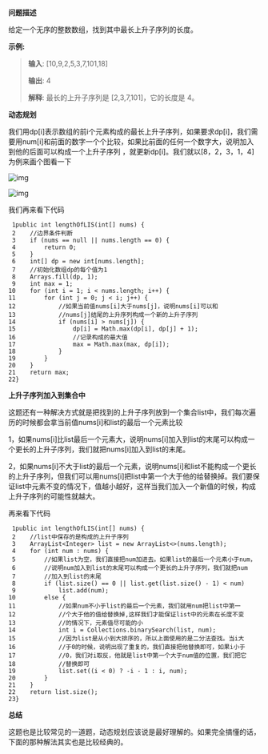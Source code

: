 

**问题描述**

给定一个无序的整数数组，找到其中最长上升子序列的长度。



**示例:**

> **输入**: [10,9,2,5,3,7,101,18]
>
> **输出**: 4 
>
> **解释**: 最长的上升子序列是 [2,3,7,101]，它的长度是 4。



**动态规划**

我们用dp[i]表示数组的前i个元素构成的最长上升子序列，如果要求dp[i]，我们需要用num[i]和前面的数字一个个比较，如果比前面的任何一个数字大，说明加入到他的后面可以构成一个上升子序列 ，就更新dp[i]。我们就以[8，2，3，1，4]为例来画个图看一下

![img](https://mmbiz.qpic.cn/mmbiz_png/PGmTibd8KQBGcIr3bf70rZWWrgq6Vf937xk0RLgmEXSHXMnqCpOOXic3p7Q3GXYZFHno2icJfLskKse44Jk60cIuA/640?wx_fmt=png)

![img](https://mmbiz.qpic.cn/mmbiz_png/PGmTibd8KQBGcIr3bf70rZWWrgq6Vf937Ns4rP6l6FgsOVnteh1mxqWZDArvC3fB1Q48GHpDIcEr1lfQ2SlzVxQ/640?wx_fmt=png)

我们再来看下代码

```
 1public int lengthOfLIS(int[] nums) {
 2    //边界条件判断
 3    if (nums == null || nums.length == 0) {
 4        return 0;
 5    }
 6    int[] dp = new int[nums.length];
 7    //初始化数组dp的每个值为1
 8    Arrays.fill(dp, 1);
 9    int max = 1;
10    for (int i = 1; i < nums.length; i++) {
11        for (int j = 0; j < i; j++) {
12            //如果当前值nums[i]大于nums[j]，说明nums[i]可以和
13            //nums[j]结尾的上升序列构成一个新的上升子序列
14            if (nums[i] > nums[j]) {
15                dp[i] = Math.max(dp[i], dp[j] + 1);
16                //记录构成的最大值
17                max = Math.max(max, dp[i]);
18            }
19        }
20    }
21    return max;
22}
```



**上升子序列加入到集合中**

这题还有一种解决方式就是把找到的上升子序列放到一个集合list中，我们每次遍历的时候都会拿当前值nums[i]和list的最后一个元素比较



1，如果nums[i]比list最后一个元素大，说明nums[i]加入到list的末尾可以构成一个更长的上升子序列，我们就把nums[i]加入到list的末尾。



2，如果nums[i]不大于list的最后一个元素，说明nums[i]和list不能构成一个更长的上升子序列，但我们可以用nums[i]把list中第一个大于他的给替换掉。我们要保证list中元素不变的情况下，值越小越好，这样当我们加入一个新值的时候，构成上升子序列的可能性就越大。



再来看下代码

```
 1public int lengthOfLIS(int[] nums) {
 2    //list中保存的是构成的上升子序列
 3    ArrayList<Integer> list = new ArrayList<>(nums.length);
 4    for (int num : nums) {
 5        //如果list为空，我们直接把num加进去。如果list的最后一个元素小于num，
 6        //说明num加入到list的末尾可以构成一个更长的上升子序列，我们就把num
 7        //加入到list的末尾
 8        if (list.size() == 0 || list.get(list.size() - 1) < num)
 9            list.add(num);
10        else {
11            //如果num不小于list的最后一个元素，我们就用num把list中第一
12            //个大于他的值给替换掉,这样我们才能保证list中的元素在长度不变
13            //的情况下，元素值尽可能的小
14            int i = Collections.binarySearch(list, num);
15            //因为list是从小到大排序的，所以上面使用的是二分法查找。当i大
16            //于0的时候，说明出现了重复的，我们直接把他替换即可，如果i小于
17            //0，我们对i取反，他就是list中第一个大于num值的位置，我们把它
18            //替换即可
19            list.set((i < 0) ? -i - 1 : i, num);
20        }
21    }
22    return list.size();
23}
```



**总结**

这题也是比较常见的一道题，动态规划应该说是最好理解的。如果完全搞懂的话，下面的那种解法其实也是比较经典的。



